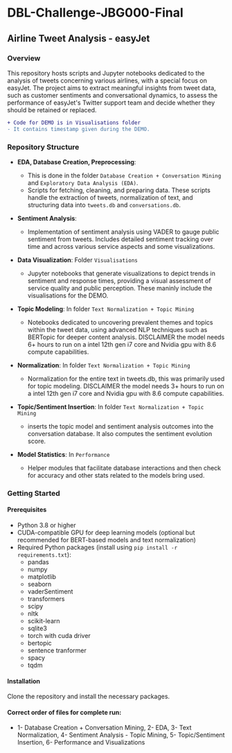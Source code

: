 # DBL-Challenge-JBG000-Final

## Airline Tweet Analysis - easyJet

### Overview
This repository hosts scripts and Jupyter notebooks dedicated to the analysis of tweets concerning various airlines, with a special focus on easyJet. The project aims to extract meaningful insights from tweet data, such as customer sentiments and conversational dynamics, to assess the performance of easyJet's Twitter support team and decide whether they should be retained or replaced.

```diff
+ Code for DEMO is in Visualisations folder
- It contains timestamp given during the DEMO.
```

### Repository Structure

- **EDA, Database Creation, Preprocessing**:
  - This is done in the folder `Database Creation + Conversation Mining` and `Exploratory Data Analysis (EDA)`.
  - Scripts for fetching, cleaning, and preparing data. These scripts handle the extraction of tweets, normalization of text, and structuring data into `tweets.db` and `conversations.db`.

- **Sentiment Analysis**:
  - Implementation of sentiment analysis using VADER to gauge public sentiment from tweets. Includes detailed sentiment tracking over time and across various service aspects and some visualizations.

- **Data Visualization**: Folder `Visualisations `
  - Jupyter notebooks that generate visualizations to depict trends in sentiment and response times, providing a visual assessment of service quality and public perception. These maninly include the visualisations for the DEMO.


- **Topic Modeling**: In folder `Text Normalization + Topic Mining`
  - Notebooks dedicated to uncovering prevalent themes and topics within the tweet data, using advanced NLP techniques such as BERTopic for deeper content analysis. DISCLAIMER the model needs 6+ hours to run on a intel 12th gen i7 core and Nvidia gpu with 8.6 compute capabilities. 

- **Normalization**: In folder `Text Normalization + Topic Mining`
  - Normalization for the entire text in tweets.db, this was primarily used for topic modeling. DISCLAIMER the model needs 3+ hours to run on a intel 12th gen i7 core and Nvidia gpu with 8.6 compute capabilities.
- **Topic/Sentiment Insertion**: In folder `Text Normalization + Topic Mining`
  - inserts the topic model and sentiment analysis outcomes into the conversation database. It also computes the sentiment evolution score.


- **Model Statistics**: In `Performance`
  - Helper modules that facilitate database interactions and then check for accuracy and other stats related to the models bring used.



### Getting Started

#### Prerequisites
- Python 3.8 or higher
- CUDA-compatible GPU for deep learning models (optional but recommended for BERT-based models and text normalization)
- Required Python packages (install using `pip install -r requirements.txt`):
  - pandas
  - numpy
  - matplotlib
  - seaborn
  - vaderSentiment
  - transformers
  - scipy
  - nltk
  - scikit-learn
  - sqlite3
  - torch with cuda driver
  - bertopic
  - sentence tranformer
  - spacy
  - tqdm

#### Installation
Clone the repository and install the necessary packages.

#### Correct order of files for complete run:
- 1- Database Creation + Conversation Mining, 2- EDA, 3- Text Normalization, 4- Sentiment Analysis - Topic Mining, 5- Topic/Sentiment Insertion, 6- Performance and Visualizations
